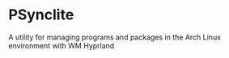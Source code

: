 # PSynclite
A utility for managing programs and packages in the Arch Linux environment with WM Hyprland
